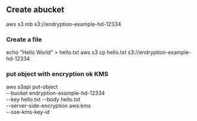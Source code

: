 ## Create abucket

aws s3 mb s3://endryption-example-hd-12334

### Create a file

echo "Hello World" > hello.txt
aws s3 cp hello.txt s3://endryption-example-hd-12334

### put object with encryption ok KMS


aws s3api put-object \
--bucket endryption-example-hd-12334 \
--key hello.txt --body hello.txt \
--server-side-encryption aws:kms \
--sse-kms-key-id